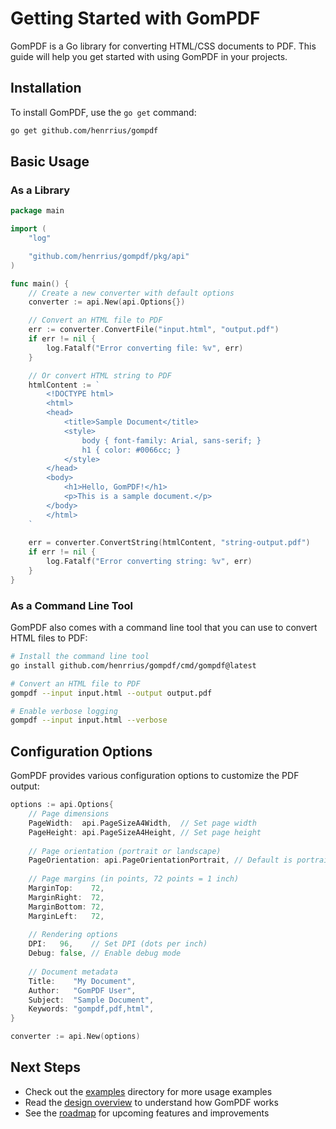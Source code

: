 # Getting Started with GomPDF

GomPDF is a Go library for converting HTML/CSS documents to PDF. This guide will help you get started with using GomPDF in your projects.

## Installation

To install GomPDF, use the `go get` command:

```bash
go get github.com/henrrius/gompdf
```

## Basic Usage

### As a Library

```go
package main

import (
	"log"

	"github.com/henrrius/gompdf/pkg/api"
)

func main() {
	// Create a new converter with default options
	converter := api.New(api.Options{})

	// Convert an HTML file to PDF
	err := converter.ConvertFile("input.html", "output.pdf")
	if err != nil {
		log.Fatalf("Error converting file: %v", err)
	}

	// Or convert HTML string to PDF
	htmlContent := `
		<!DOCTYPE html>
		<html>
		<head>
			<title>Sample Document</title>
			<style>
				body { font-family: Arial, sans-serif; }
				h1 { color: #0066cc; }
			</style>
		</head>
		<body>
			<h1>Hello, GomPDF!</h1>
			<p>This is a sample document.</p>
		</body>
		</html>
	`
	
	err = converter.ConvertString(htmlContent, "string-output.pdf")
	if err != nil {
		log.Fatalf("Error converting string: %v", err)
	}
}
```

### As a Command Line Tool

GomPDF also comes with a command line tool that you can use to convert HTML files to PDF:

```bash
# Install the command line tool
go install github.com/henrrius/gompdf/cmd/gompdf@latest

# Convert an HTML file to PDF
gompdf --input input.html --output output.pdf

# Enable verbose logging
gompdf --input input.html --verbose
```

## Configuration Options

GomPDF provides various configuration options to customize the PDF output:

```go
options := api.Options{
    // Page dimensions
    PageWidth:  api.PageSizeA4Width,  // Set page width
    PageHeight: api.PageSizeA4Height, // Set page height
    
    // Page orientation (portrait or landscape)
    PageOrientation: api.PageOrientationPortrait, // Default is portrait
    
    // Page margins (in points, 72 points = 1 inch)
    MarginTop:    72,
    MarginRight:  72,
    MarginBottom: 72,
    MarginLeft:   72,
    
    // Rendering options
    DPI:   96,    // Set DPI (dots per inch)
    Debug: false, // Enable debug mode
    
    // Document metadata
    Title:    "My Document",
    Author:   "GomPDF User",
    Subject:  "Sample Document",
    Keywords: "gompdf,pdf,html",
}

converter := api.New(options)
```

## Next Steps

- Check out the [examples](../examples/) directory for more usage examples
- Read the [design overview](design-overview.md) to understand how GomPDF works
- See the [roadmap](roadmap.md) for upcoming features and improvements
